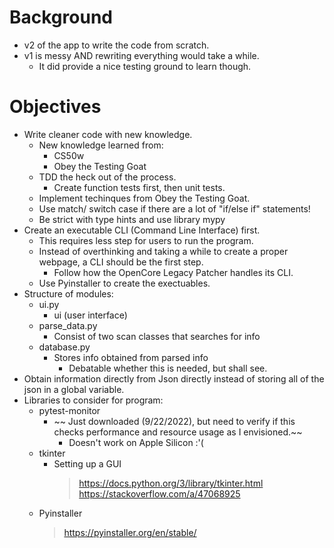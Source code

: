 # Background
- v2 of the app to write the code from scratch.
- v1 is messy AND rewriting everything would take a while.
    - It did provide a nice testing ground to learn though.

# Objectives
- Write cleaner code with new knowledge.
    - New knowledge learned from:
        - CS50w
        - Obey the Testing Goat
    - TDD the heck out of the process.
        - Create function tests first, then unit tests.
    - Implement techinques from Obey the Testing Goat.
    - Use match/ switch case if there are a lot of "if/else if" statements!
    - Be strict with type hints and use library mypy
- Create an executable CLI (Command Line Interface) first.
    - This requires less step for users to run the program.
    - Instead of overthinking and taking a while to create a proper webpage, a CLI should be the first step.
        - Follow how the OpenCore Legacy Patcher handles its CLI.
    - Use Pyinstaller to create the exectuables.
- Structure of modules:
    - ui.py
        - ui (user interface) 
    - parse_data.py
        - Consist of two scan classes that searches for info
    - database.py
        - Stores info obtained from parsed info
            - Debatable whether this is needed, but shall see.
- Obtain information directly from Json directly instead of storing all of the json in a global variable.
- Libraries to consider for program:
    - pytest-monitor
        - ~~ Just downloaded (9/22/2022), but need to verify if this checks performance and resource usage as I envisioned.~~
            - Doesn't work on Apple Silicon :'(
    - tkinter
        - Setting up a GUI
            > https://docs.python.org/3/library/tkinter.html
            > https://stackoverflow.com/a/47068925
    - Pyinstaller
        > https://pyinstaller.org/en/stable/